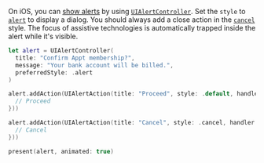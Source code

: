 On iOS, you can [show alerts](https://developer.apple.com/design/human-interface-guidelines/ios/views/alerts/) by using [`UIAlertController`](https://developer.apple.com/documentation/uikit/uialertcontroller). Set the `style` to [`alert`](https://developer.apple.com/documentation/uikit/uialertcontroller/style/alert) to display a  dialog. You should always add a close action in the [`cancel`](https://developer.apple.com/documentation/uikit/uialertaction/style/cancel) style. The focus of assistive technologies is automatically trapped inside the alert while it's visible.

```swift
let alert = UIAlertController(
  title: "Confirm Appt membership?", 
  message: "Your bank account will be billed.", 
  preferredStyle: .alert
)

alert.addAction(UIAlertAction(title: "Proceed", style: .default, handler: { action in
  // Proceed
}))

alert.addAction(UIAlertAction(title: "Cancel", style: .cancel, handler: { action in
  // Cancel
}))

present(alert, animated: true)
```
